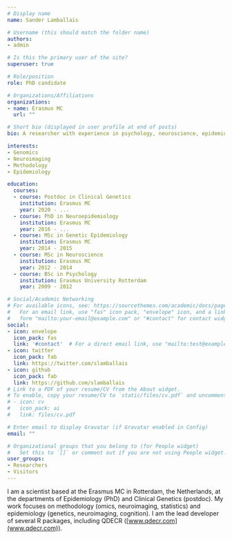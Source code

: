 ```yaml
---
# Display name
name: Sander Lamballais

# Username (this should match the folder name)
authors:
- admin

# Is this the primary user of the site?
superuser: true

# Role/position
role: PhD candidate

# Organizations/Affiliations
organizations:
- name: Erasmus MC
  url: ""

# Short bio (displayed in user profile at end of posts)
bio: A researcher with experience in psychology, neuroscience, epidemiology, genetics and statistics.

interests:
- Genomics
- Neuroimaging
- Methodology
- Epidemiology

education:
  courses:
  - course: Postdoc in Clinical Genetics
    institution: Erasmus MC
    year: 2020 - ...
  - course: PhD in Neuroepidemiology
    institution: Erasmus MC
    year: 2016 - ...
  - course: MSc in Genetic Epidemiology
    institution: Erasmus MC
    year: 2014 - 2015
  - course: MSc in Neuroscience
    institution: Erasmus MC
    year: 2012 - 2014
  - course: BSc in Psychology
    institution: Erasmus University Rotterdam
    year: 2009 - 2012

# Social/Academic Networking
# For available icons, see: https://sourcethemes.com/academic/docs/page-builder/#icons
#   For an email link, use "fas" icon pack, "envelope" icon, and a link in the
#   form "mailto:your-email@example.com" or "#contact" for contact widget.
social:
- icon: envelope
  icon_pack: fas
  link: '#contact'  # For a direct email link, use "mailto:test@example.org".
- icon: twitter
  icon_pack: fab
  link: https://twitter.com/slamballais
- icon: github
  icon_pack: fab
  link: https://github.com/slamballais
# Link to a PDF of your resume/CV from the About widget.
# To enable, copy your resume/CV to `static/files/cv.pdf` and uncomment the lines below.
# - icon: cv
#   icon_pack: ai
#   link: files/cv.pdf

# Enter email to display Gravatar (if Gravatar enabled in Config)
email: ""

# Organizational groups that you belong to (for People widget)
#   Set this to `[]` or comment out if you are not using People widget.
user_groups:
- Researchers
- Visitors
---
```


I am a scientist based at the Erasmus MC in Rotterdam, the Netherlands, at the departments of Epidemiology (PhD) and Clinical Genetics (postdoc). My work focuses on methodology (omics, neuroimaging, statistics) and epidemiology (genetics, neuroimaging, cognition). I am the lead developer of several R packages, including QDECR ([www.qdecr.com](www.qdecr.com)).
